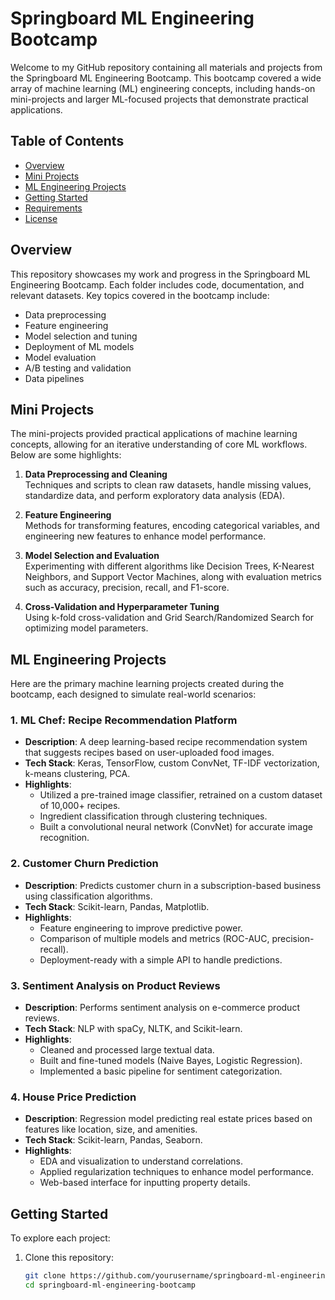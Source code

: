 # Springboard ML Engineering Bootcamp

Welcome to my GitHub repository containing all materials and projects from the Springboard ML Engineering Bootcamp. This bootcamp covered a wide array of machine learning (ML) engineering concepts, including hands-on mini-projects and larger ML-focused projects that demonstrate practical applications.

## Table of Contents

- [Overview](#overview)
- [Mini Projects](#mini-projects)
- [ML Engineering Projects](#ml-engineering-projects)
- [Getting Started](#getting-started)
- [Requirements](#requirements)
- [License](#license)

## Overview

This repository showcases my work and progress in the Springboard ML Engineering Bootcamp. Each folder includes code, documentation, and relevant datasets. Key topics covered in the bootcamp include:

- Data preprocessing
- Feature engineering
- Model selection and tuning
- Deployment of ML models
- Model evaluation
- A/B testing and validation
- Data pipelines

## Mini Projects

The mini-projects provided practical applications of machine learning concepts, allowing for an iterative understanding of core ML workflows. Below are some highlights:

1. **Data Preprocessing and Cleaning**  
   Techniques and scripts to clean raw datasets, handle missing values, standardize data, and perform exploratory data analysis (EDA).

2. **Feature Engineering**  
   Methods for transforming features, encoding categorical variables, and engineering new features to enhance model performance.

3. **Model Selection and Evaluation**  
   Experimenting with different algorithms like Decision Trees, K-Nearest Neighbors, and Support Vector Machines, along with evaluation metrics such as accuracy, precision, recall, and F1-score.

4. **Cross-Validation and Hyperparameter Tuning**  
   Using k-fold cross-validation and Grid Search/Randomized Search for optimizing model parameters.

## ML Engineering Projects

Here are the primary machine learning projects created during the bootcamp, each designed to simulate real-world scenarios:

### 1. **ML Chef**: Recipe Recommendation Platform  
   - **Description**: A deep learning-based recipe recommendation system that suggests recipes based on user-uploaded food images.
   - **Tech Stack**: Keras, TensorFlow, custom ConvNet, TF-IDF vectorization, k-means clustering, PCA.
   - **Highlights**:
     - Utilized a pre-trained image classifier, retrained on a custom dataset of 10,000+ recipes.
     - Ingredient classification through clustering techniques.
     - Built a convolutional neural network (ConvNet) for accurate image recognition.

### 2. **Customer Churn Prediction**  
   - **Description**: Predicts customer churn in a subscription-based business using classification algorithms.
   - **Tech Stack**: Scikit-learn, Pandas, Matplotlib.
   - **Highlights**:
     - Feature engineering to improve predictive power.
     - Comparison of multiple models and metrics (ROC-AUC, precision-recall).
     - Deployment-ready with a simple API to handle predictions.

### 3. **Sentiment Analysis on Product Reviews**  
   - **Description**: Performs sentiment analysis on e-commerce product reviews.
   - **Tech Stack**: NLP with spaCy, NLTK, and Scikit-learn.
   - **Highlights**:
     - Cleaned and processed large textual data.
     - Built and fine-tuned models (Naive Bayes, Logistic Regression).
     - Implemented a basic pipeline for sentiment categorization.

### 4. **House Price Prediction**  
   - **Description**: Regression model predicting real estate prices based on features like location, size, and amenities.
   - **Tech Stack**: Scikit-learn, Pandas, Seaborn.
   - **Highlights**:
     - EDA and visualization to understand correlations.
     - Applied regularization techniques to enhance model performance.
     - Web-based interface for inputting property details.

## Getting Started

To explore each project:

1. Clone this repository:
   ```bash
   git clone https://github.com/yourusername/springboard-ml-engineering-bootcamp.git
   cd springboard-ml-engineering-bootcamp
